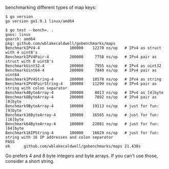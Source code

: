 benchmarking different types of map keys:

	$ go version
	go version go1.9.1 linux/amd64

	$ go test --bench=. .
	goos: linux
	goarch: amd64
	pkg: github.com/wblakecaldwell/gobenchmarks/maps
	BenchmarkIPV4-4        		100000	  12270 ns/op	# IPv4 as struct with 4 uint8's
	BenchmarkIPV4Pair-4        	200000	   7758 ns/op	# IPv4 pair as struct with 8 uint8's
	BenchmarkUint32-4           200000	   7955 ns/op	# IPv4 as uint32
	BenchmarkUint64-4           200000	   7849 ns/op	# IPv4 pair as uint64
	BenchmarkIPV4String-4       200000	  10578 ns/op	# IPv4 as string
	BenchmarkIPV4PairString-4   100000	  11299 ns/op	# IPv4 pair as string with colon separator
	Benchmark4ByteArray-4       200000	   8013 ns/op	# IPv4 as [4]byte
	Benchmark8ByteArray-4       200000	   7892 ns/op	# IPv4 pair as [8]byte
	Benchmark9ByteArray-4       100000	  19113 ns/op	# just for fun: [9]byte
	Benchmark16ByteArray-4      100000	  16565 ns/op	# just for fun: [16]byte
	Benchmark64ByteArray-4      100000	  22081 ns/op	# just for fun: [64]byte
	Benchmark16IPString-4       100000	  16629 ns/op	# just for fun: string with 16 IP addresses and colon separator
	PASS
	ok  	github.com/wblakecaldwell/gobenchmarks/maps	21.438s	

Go prefers 4 and 8 byte integers and byte arrays. If you can't use those, consider a short string.
